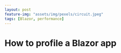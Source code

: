```yaml
---
layout: post
feature-img: "assets/img/pexels/circuit.jpeg"
tags: [Blazor, performance]
---
```


# How to profile a Blazor app